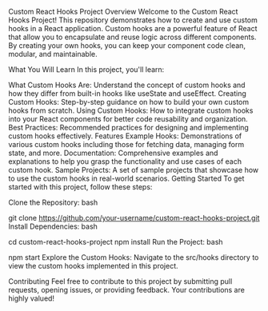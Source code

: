 Custom React Hooks Project
Overview
Welcome to the Custom React Hooks Project! This repository demonstrates how to create and use custom hooks in a React application. Custom hooks are a powerful feature of React that allow you to encapsulate and reuse logic across different components. By creating your own hooks, you can keep your component code clean, modular, and maintainable.

What You Will Learn
In this project, you'll learn:

What Custom Hooks Are: Understand the concept of custom hooks and how they differ from built-in hooks like useState and useEffect.
Creating Custom Hooks: Step-by-step guidance on how to build your own custom hooks from scratch.
Using Custom Hooks: How to integrate custom hooks into your React components for better code reusability and organization.
Best Practices: Recommended practices for designing and implementing custom hooks effectively.
Features
Example Hooks: Demonstrations of various custom hooks including those for fetching data, managing form state, and more.
Documentation: Comprehensive examples and explanations to help you grasp the functionality and use cases of each custom hook.
Sample Projects: A set of sample projects that showcase how to use the custom hooks in real-world scenarios.
Getting Started
To get started with this project, follow these steps:

Clone the Repository:
bash

git clone https://github.com/your-username/custom-react-hooks-project.git
Install Dependencies:
bash

cd custom-react-hooks-project
npm install
Run the Project:
bash

npm start
Explore the Custom Hooks: Navigate to the src/hooks directory to view the custom hooks implemented in this project.


Contributing
Feel free to contribute to this project by submitting pull requests, opening issues, or providing feedback. Your contributions are highly valued!